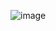 ![image](https://github.com/gisele-reis/Bertoti/assets/111552213/15fd9c57-cbc3-479b-b9e8-7b46503f760f)
